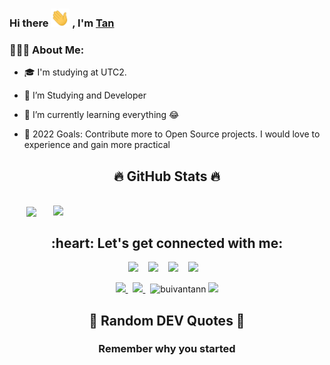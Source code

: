 ### Hi there <img src="https://raw.githubusercontent.com/ABSphreak/ABSphreak/master/gifs/Hi.gif" width="30px"> , I'm [Tan](https://www.github.com/buivantann)


<!-- <p align="center">
<img width="550px" src="https://camo.githubusercontent.com/2309797487e5e969659a3b545c96151807b04120a9cc2985f632ec94ba00c9f3/68747470733a2f2f6d656469612e67697068792e636f6d2f6d656469612f53576f536b4e36447854737a71494b4571762f67697068792e676966">
</p> -->
<p align=left>
<h3 align="left">👨🏻‍💻 About Me:</h3>
</p>




<!-- I'm fun to work with, I always like to learn new things from others as much as helping others solve their problems. You know what else is fun! Learning code is. Let's work for a better opensource, decentralized future. A world where everything is free and everyone is free to experiment, learn, survive and thrive. Let's code for good.
 -->
 
 
- 🎓 I'm studying at UTC2.

- 👀 I’m Studying and Developer

- 🌱 I’m currently learning everything 😂

- 🥅 2022 Goals: Contribute more to Open Source projects. 
I would love to experience and gain more practical



<!-- 
## Project for learning

- Dynonary - Website for Study English (MERN stack): https://github.com/buivantann/dynonary-english
- Covid-19 Management (ExpressJS MVC, Postgres, Sequelize, Pug): https://github.com/buivantann/covid-project

-->


  







<!-- 
<h2 align="center">🛠 Technologies and Tools 🛠</h2>
  <br/>
  
![HTML5](https://img.shields.io/badge/HTML5-E34F26.svg?&style=flat&logo=html5&logoColor=white)&nbsp;
![CSS3](https://img.shields.io/badge/CSS3-%231572B6.svg?&style=flat&logo=css3&logoColor=white)&nbsp;
![JavaScript](https://img.shields.io/badge/JAVASCRIPT-323330.svg?&style=flat&logo=javascript&logoColor=%23F7DF1E)&nbsp;
![TypeScript](https://img.shields.io/badge/TYPESCRIPT-%23007ACC.svg?&style=flat&logo=typescript&logoColor=white)&nbsp;
![NodeJS](https://img.shields.io/badge/NODEJS-339933.svg?&style=flat&logo=node.js&logoColor=white)&nbsp;
![ReactJS](https://img.shields.io/badge/REACTJS-2496ED.svg?&style=flat&logo=react.js&logoColor=white)&nbsp;
![SASS](https://img.shields.io/badge/SASS-CC6699.svg?&style=flat&logo=sass&logoColor=white)&nbsp;
![REST API](https://img.shields.io/badge/REST-02569B.svg?&style=flat&logo=rest&logoColor=white)&nbsp;
![GRAPHQL](https://img.shields.io/badge/GRAPHQL-E10098.svg?&style=flat&logo=graphql&logoColor=white)&nbsp;
![MongoDB](https://img.shields.io/badge/MONGODB-339933.svg?&style=flat&logo=mongo.js&logoColor=white)&nbsp;
![Postgres](https://img.shields.io/badge/POSTGRES-%23316192.svg?&style=flat&logo=postgresql&logoColor=white)
![SQL](https://img.shields.io/badge/SQL-02569B.svg?&style=flat&logo=sql&logoColor=white)
![VSCode](https://img.shields.io/badge/VSCODE-007ACC.svg?&style=flat&logo=visual-studio-code)&nbsp;
![Git](https://img.shields.io/badge/GIT-%23F05033.svg?&style=flat&logo=git&logoColor=white)&nbsp;
![GitHub](https://img.shields.io/badge/GITHUB-%23121011.svg?&style=flat&logo=github&logoColor=white)&nbsp;
![Docker](https://img.shields.io/badge/DOCKER-2496ED.svg?&style=flat&logo=docker&logoColor=white)&nbsp;
![NestJS](https://img.shields.io/badge/NESTJS-E0234E.svg?&style=flat&logo=nest.js&logoColor=white)&nbsp;

 -->

<h2 align="center">🔥 GitHub Stats 🔥</h2>
<br>
<div align=center>
  <a href="#" title=Bùi Văn Tân">
    <img width="314" align="center" src="https://github-readme-stats.vercel.app/api/top-langs/?username=buivantann&hide=c%23,powershell,Mathematica,Ruby,Objective-C,Objective-C%2b%2b,Cuda&title_color=61dafb&text_color=ffffff&icon_color=61dafb&bg_color=20232a&langs_count=8&layout=compact&border_color=61dafb&hide_border=true" />
  </a>
  <a href="#" title="Bùi Văn Tân">
    <img align="right" width="434" src="https://github-readme-stats.vercel.app/api?username=buivantann&show_icons=true&theme=react&border_color=61dafb&hide_border=true" />
  </a>
</div>


 
<h2 align="center">:heart: Let's get connected with me:</h2>
<p align="center">
  <a href="https://mail.google.com/mail/u/0/#inbox"><img src="https://img.shields.io/badge/e‑mail-D14836.svg?style=for-the-badge&logo=GMail&logoColor=white"/></a>&nbsp;&nbsp;&nbsp;
  <a href="https://www.instagram.com/buivantann/"><img src="https://img.shields.io/badge/instagram-E4405F.svg?style=for-the-badge&logo=instagram&logoColor=white"/></a>&nbsp;&nbsp;&nbsp;
  <a href="https://www.facebook.com/profile.php?id=100033670082606"><img src="https://img.shields.io/badge/facebook-3b5998?style=for-the-badge&logo=facebook&logoColor=white"/></a>&nbsp;&nbsp;&nbsp;
  <a href="https://twitter.com/buivantann"><img src="https://img.shields.io/badge/twitter-1DA1F2.svg?style=for-the-badge&logo=twitter&logoColor=white"/></a>&nbsp;&nbsp;&nbsp;
<!--   <a href="https://www.linkedin.com/in/van-tan-b1408921b/"><img src="https://img.shields.io/badge/linkedin-0077B5.svg?style=for-the-badge&logo=linkedin&logoColor=white"/></a> -->


    
<p align=center>
  <a href="https://github.com/buivantann">
    <img src="https://img.shields.io/github/followers/buivantann?style=social">
  </a>&nbsp;
  <a href="https://github.com/buivantann?tab=repositories">
    <img src="https://badges.pufler.dev/repos/buivantann?&color=blue&logo=github&style=social">
  </a>&nbsp;
  
  <img src="https://komarev.com/ghpvc/?username=buivantann" alt="buivantann" />
  <img src="https://badges.pufler.dev/visits/buivantann/buivantann?color=blue&logo=github" />


</p>

<h2 align="center">📑 Random DEV Quotes 📑 <h3 align="center"> Remember why you started </h3> </h2>



    
